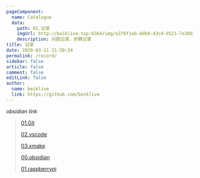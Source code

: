 ```yaml
---
pageComponent:
  name: Catalogue
  data:
    path: 02.记录
    imgUrl: http://beiklive.top:6364/img/e276f1eb-8db9-43c4-9521-7e38b763d4d4.png
    description: 问题记录、折腾记录
title: 记录
date: 2020-03-11 21:50:54
permalink: /record/
sidebar: false
article: false
comment: false
editLink: false
author:
  name: beiklive
  link: https://github.com/beiklive
---
```


*obsidian link*
> [01.Git](../02.记录/01.工具使用/01.Git.md)
> 
> [02.vscode](../02.记录/01.工具使用/02.vscode.md)
> 
> [03.xmake](../02.记录/01.工具使用/03.xmake.md)
> 
> [00.obsidian](../02.记录/02.折腾记录/00.obsidian.md)
> 
> [01.raspberrypi](../02.记录/02.折腾记录/01.raspberrypi.md)
